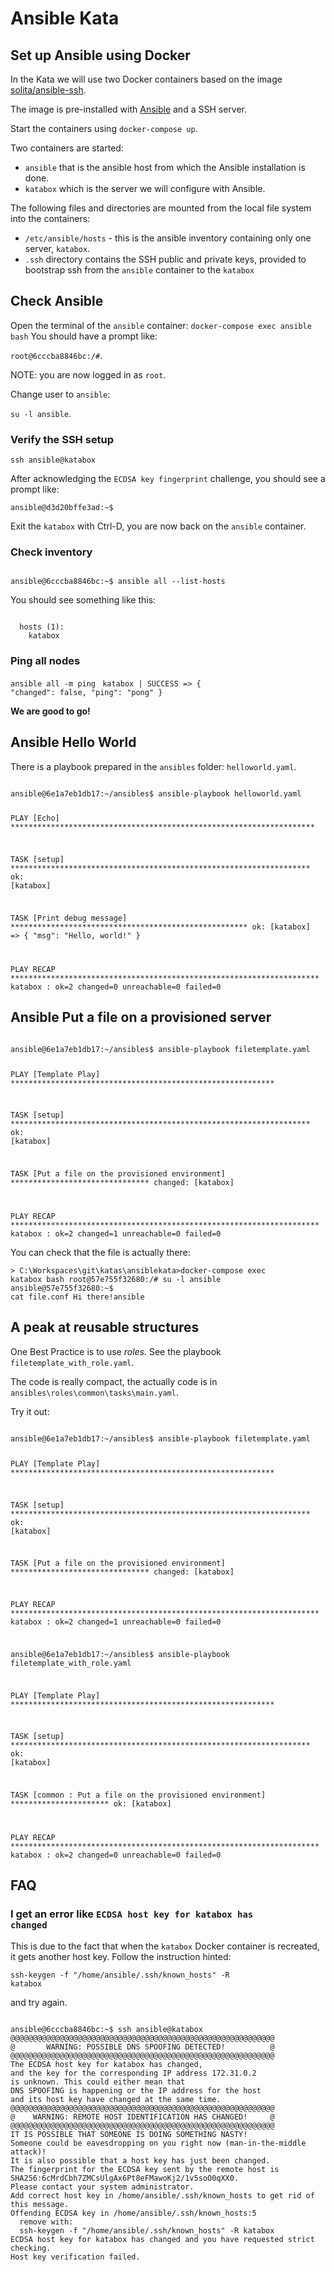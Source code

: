 # Ansible Kata

## Set up Ansible using Docker
In the Kata we will use two Docker containers based on the image [solita/ansible-ssh](https://hub.docker.com/r/solita/ansible-ssh).

The image is pre-installed with [Ansible](https://docs.ansible.com/) and a SSH server.

Start the containers using <code>docker-compose up</code>.

Two containers are started:
- <code>ansible</code> that is the ansible host from which the Ansible installation is done.
- <code>katabox</code> which is the server we will configure with Ansible.

The following files and directories are mounted from the local file system into the containers:
- <code>/etc/ansible/hosts</code> - this is the ansible inventory containing only one server, <code>katabox</code>.
- <code>.ssh</code> directory contains the SSH public and private keys, provided to bootstrap ssh from the <code>ansible</code> container to the <code>katabox</code>

## Check Ansible
Open the terminal of the <code>ansible</code> container:
<code>docker-compose exec ansible bash</code>
You should have a prompt like:

<code>root@6cccba8846bc:/#</code>.

NOTE: you are now logged in as <code>root</code>. 

Change user to <code>ansible</code>:

<code>su -l ansible</code>.

### Verify the SSH setup
<code>ssh ansible@katabox</code>

After acknowledging the <code>ECDSA key fingerprint</code> challenge, you should see a prompt like:

<code>ansible@d3d20bffe3ad:~$</code>

Exit the <code>katabox</code> with Ctrl-D, you are now back on the <code>ansible</code> container.

### Check inventory
<code>
ansible@6cccba8846bc:~$ ansible all --list-hosts
</code>

You should see something like this:

<code>
  hosts (1):
    katabox
</code>

### Ping all nodes
<code>ansible all -m ping</code>
<code>
katabox | SUCCESS => {
    "changed": false,
    "ping": "pong"
}
</code>

**We are good to go!**

## Ansible Hello World
There is a playbook prepared in the <code>ansibles</code> folder: <code>helloworld.yaml</code>.

<code>
ansible@6e1a7eb1db17:~/ansibles$ ansible-playbook helloworld.yaml

PLAY [Echo] ********************************************************************

TASK [setup] *******************************************************************
ok: [katabox]

TASK [Print debug message] *****************************************************
ok: [katabox] => {
    "msg": "Hello, world!"
}

PLAY RECAP *********************************************************************
katabox                    : ok=2    changed=0    unreachable=0    failed=0
</code>

## Ansible Put a file on a provisioned server
<code>
ansible@6e1a7eb1db17:~/ansibles$ ansible-playbook filetemplate.yaml

PLAY [Template Play] ***********************************************************

TASK [setup] *******************************************************************
ok: [katabox]

TASK [Put a file on the provisioned environment] *******************************
changed: [katabox]

PLAY RECAP *********************************************************************
katabox                    : ok=2    changed=1    unreachable=0    failed=0
</code>

You can check that the file is actually there:

<code>>
C:\Workspaces\git\katas\ansiblekata>docker-compose exec katabox bash
root@57e755f32680:/# su -l ansible
ansible@57e755f32680:~$ cat file.conf
Hi there!ansible
</code>

## A peak at reusable structures
One Best Practice is to use *roles*. See the playbook <code>filetemplate_with_role.yaml</code>.

The code is really compact, the actually code is in <code>ansibles\roles\common\tasks\main.yaml</code>.

Try it out:

<code>
ansible@6e1a7eb1db17:~/ansibles$ ansible-playbook filetemplate.yaml

PLAY [Template Play] ***********************************************************

TASK [setup] *******************************************************************
ok: [katabox]

TASK [Put a file on the provisioned environment] *******************************
changed: [katabox]

PLAY RECAP *********************************************************************
katabox                    : ok=2    changed=1    unreachable=0    failed=0

ansible@6e1a7eb1db17:~/ansibles$ ansible-playbook filetemplate_with_role.yaml

PLAY [Template Play] ***********************************************************

TASK [setup] *******************************************************************
ok: [katabox]

TASK [common : Put a file on the provisioned environment] **********************
ok: [katabox]

PLAY RECAP *********************************************************************
katabox                    : ok=2    changed=0    unreachable=0    failed=0
</code>

## FAQ
### I get an error like <code>ECDSA host key for katabox has changed</code>
This is due to the fact that when the <code>katabox</code> Docker container is recreated, it gets another host key. Follow the instruction hinted:

<code>ssh-keygen -f "/home/ansible/.ssh/known_hosts" -R katabox</code>

and try again.

<code>
ansible@6cccba8846bc:~$ ssh ansible@katabox
@@@@@@@@@@@@@@@@@@@@@@@@@@@@@@@@@@@@@@@@@@@@@@@@@@@@@@@@@@@
@       WARNING: POSSIBLE DNS SPOOFING DETECTED!          @
@@@@@@@@@@@@@@@@@@@@@@@@@@@@@@@@@@@@@@@@@@@@@@@@@@@@@@@@@@@
The ECDSA host key for katabox has changed,
and the key for the corresponding IP address 172.31.0.2
is unknown. This could either mean that
DNS SPOOFING is happening or the IP address for the host
and its host key have changed at the same time.
@@@@@@@@@@@@@@@@@@@@@@@@@@@@@@@@@@@@@@@@@@@@@@@@@@@@@@@@@@@
@    WARNING: REMOTE HOST IDENTIFICATION HAS CHANGED!     @
@@@@@@@@@@@@@@@@@@@@@@@@@@@@@@@@@@@@@@@@@@@@@@@@@@@@@@@@@@@
IT IS POSSIBLE THAT SOMEONE IS DOING SOMETHING NASTY!
Someone could be eavesdropping on you right now (man-in-the-middle attack)!
It is also possible that a host key has just been changed.
The fingerprint for the ECDSA key sent by the remote host is
SHA256:6cMrdCbh7ZMCsUlgAx6Pt8eFMawoKj2/1v5soO0qXX0.
Please contact your system administrator.
Add correct host key in /home/ansible/.ssh/known_hosts to get rid of this message.
Offending ECDSA key in /home/ansible/.ssh/known_hosts:5
  remove with:
  ssh-keygen -f "/home/ansible/.ssh/known_hosts" -R katabox
ECDSA host key for katabox has changed and you have requested strict checking.
Host key verification failed.
</code>

